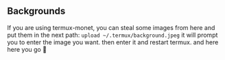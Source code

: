 ## Backgrounds
If you are using termux-monet, you can steal some images from here and put them in the next path: 
`upload ~/.termux/background.jpeg`
it will prompt you to enter the image you want. then enter it and restart termux. and here here you go 👏
